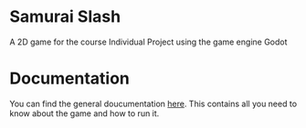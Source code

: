 # Samurai Slash
 A 2D game for the course Individual Project using the game engine Godot
# Documentation
You can find the general doucumentation [here](./documentation/general_documentation). This contains all you need to know about the game and how to run it.
